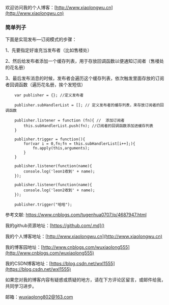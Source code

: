 欢迎访问我的个人博客：[http://www.xiaolongwu.cn](http://www.xiaolongwu.cn)


### 简单列子

下面是实现发布—订阅模式的步骤：

1、先要指定好谁充当发布者（比如售楼处）

2、然后给发布者添加一个缓存列表，用于存放回调函数以便通知订阅者（售楼处的花名册）

3、最后发布消息的时候，发布者会遍历这个缓存列表，依次触发里面存放的订阅者回调函数（遍历花名册，挨个发短信）


```
    var publisher = {}; //定义发布者
    
    publisher.subHandlerList = []; // 定义发布者的缓存列表，来存放订阅者的回调函数
    
    publisher.listener = function (fn){ //  添加订阅者
        this.subHandlerList.push(fn); //订阅者的回调函数添加进缓存列表
    }
        
    publisher.trigger = function(){
        for(var i = 0,fn;fn = this.subHandlerList[i++];){
            fn.apply(this,arguments);
        }
    }
        
    publisher.listener(function(name){
        console.log('leon1收到' + name);
    });
        
    publisher.listener(function(name){
        console.log('leon2收到' + name);
    });

    publisher.trigger("哈哈");

```

参考文献: https://www.cnblogs.com/tugenhua0707/p/4687947.html



我的github资源地址：[https://github.com/.md]()

我的个人博客地址：[http://www.xiaolongwu.cn](http://www.xiaolongwu.cn)

我的博客园地址：[http://www.cnblogs.com/wuxiaolong555](http://www.cnblogs.com/wuxiaolong555)

我的CSDN博客地址：[https://blog.csdn.net/wxl1555](https://blog.csdn.net/wxl1555)

如果您对我的博客内容有疑惑或质疑的地方，请在下方评论区留言，或邮件给我，共同学习进步。

邮箱：wuxiaolong802@163.com